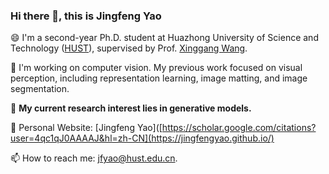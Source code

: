 ### Hi there 👋, this is Jingfeng Yao

😄 I'm a second-year Ph.D. student at Huazhong University of Science and Technology ([HUST](https://www.hust.edu.cn/)), supervised by Prof. [Xinggang Wang](https://xwcv.github.io/).

🔭 I'm working on computer vision. My previous work focused on visual perception, including representation learning, image matting, and image segmentation. 

🌱 **My current research interest lies in generative models.**

📄 Personal Website: [Jingfeng Yao]([https://scholar.google.com/citations?user=4qc1qJ0AAAAJ&hl=zh-CN](https://jingfengyao.github.io/)

📫 How to reach me: jfyao@hust.edu.cn. 

<!--
**JingfengYao/JingfengYao** is a ✨ _special_ ✨ repository because its `README.md` (this file) appears on your GitHub profile.

Here are some ideas to get you started:

- 🔭 I’m currently working on ...
- 🌱 I’m currently learning ...
- 👯 I’m looking to collaborate on ...
- 🤔 I’m looking for help with ...
- 💬 Ask me about ...
- 📫 How to reach me: ...
- 😄 Pronouns: ...
- ⚡ Fun fact: ...
-->
